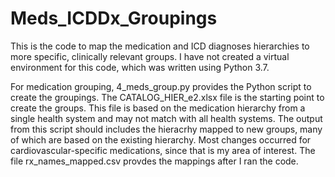 # Meds_ICDDx_Groupings
This is the code to map the medication and ICD diagnoses hierarchies to more specific, clinically relevant groups. I have not created a virtual environment for this code, which was written using Python 3.7.

For medication grouping, 4_meds_group.py provides the Python script to create the groupings. The CATALOG_HIER_e2.xlsx file is the starting point to create the groups. This file is based on the medication hierarchy from a single health system and may not match with all health systems. The output from this script should includes the hieracrhy mapped to new groups, many of which are based on the existing hierarchy. Most changes occurred for cardiovascular-specific medications, since that is my area of interest. The file rx_names_mapped.csv provdes the mappings after I ran the code.
